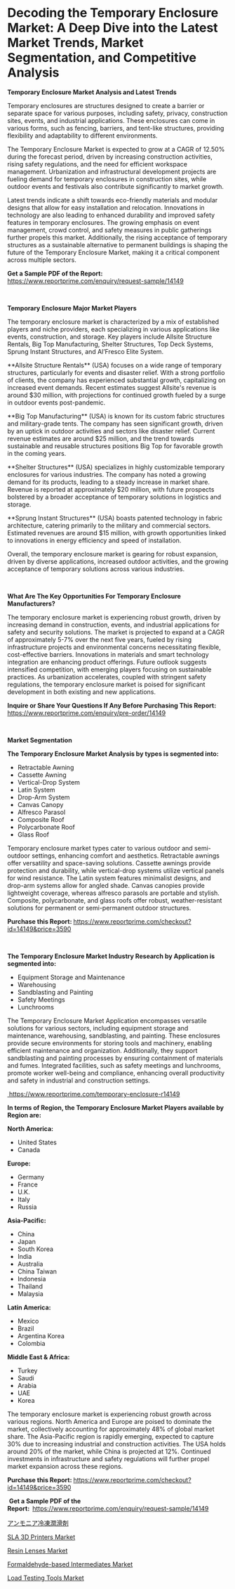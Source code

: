 <p><h1>Decoding the Temporary Enclosure Market: A Deep Dive into the Latest Market Trends, Market Segmentation, and Competitive Analysis</h1></p><p><strong>Temporary Enclosure Market Analysis and Latest Trends</strong></p>
<p><p>Temporary enclosures are structures designed to create a barrier or separate space for various purposes, including safety, privacy, construction sites, events, and industrial applications. These enclosures can come in various forms, such as fencing, barriers, and tent-like structures, providing flexibility and adaptability to different environments.</p><p>The Temporary Enclosure Market is expected to grow at a CAGR of 12.50% during the forecast period, driven by increasing construction activities, rising safety regulations, and the need for efficient workspace management. Urbanization and infrastructural development projects are fueling demand for temporary enclosures in construction sites, while outdoor events and festivals also contribute significantly to market growth.</p><p>Latest trends indicate a shift towards eco-friendly materials and modular designs that allow for easy installation and relocation. Innovations in technology are also leading to enhanced durability and improved safety features in temporary enclosures. The growing emphasis on event management, crowd control, and safety measures in public gatherings further propels this market. Additionally, the rising acceptance of temporary structures as a sustainable alternative to permanent buildings is shaping the future of the Temporary Enclosure Market, making it a critical component across multiple sectors.</p></p>
<p><strong>Get a Sample PDF of the Report:&nbsp;</strong> <a href="https://www.reportprime.com/enquiry/request-sample/14149">https://www.reportprime.com/enquiry/request-sample/14149</a></p>
<p>&nbsp;</p>
<p><strong>Temporary Enclosure Major Market Players</strong></p>
<p><p>The temporary enclosure market is characterized by a mix of established players and niche providers, each specializing in various applications like events, construction, and storage. Key players include Allsite Structure Rentals, Big Top Manufacturing, Shelter Structures, Top Deck Systems, Sprung Instant Structures, and Al’Fresco Elite System.</p><p>**Allsite Structure Rentals** (USA) focuses on a wide range of temporary structures, particularly for events and disaster relief. With a strong portfolio of clients, the company has experienced substantial growth, capitalizing on increased event demands. Recent estimates suggest Allsite's revenue is around $30 million, with projections for continued growth fueled by a surge in outdoor events post-pandemic.</p><p>**Big Top Manufacturing** (USA) is known for its custom fabric structures and military-grade tents. The company has seen significant growth, driven by an uptick in outdoor activities and sectors like disaster relief. Current revenue estimates are around $25 million, and the trend towards sustainable and reusable structures positions Big Top for favorable growth in the coming years.</p><p>**Shelter Structures** (USA) specializes in highly customizable temporary enclosures for various industries. The company has noted a growing demand for its products, leading to a steady increase in market share. Revenue is reported at approximately $20 million, with future prospects bolstered by a broader acceptance of temporary solutions in logistics and storage.</p><p>**Sprung Instant Structures** (USA) boasts patented technology in fabric architecture, catering primarily to the military and commercial sectors. Estimated revenues are around $15 million, with growth opportunities linked to innovations in energy efficiency and speed of installation.</p><p>Overall, the temporary enclosure market is gearing for robust expansion, driven by diverse applications, increased outdoor activities, and the growing acceptance of temporary solutions across various industries.</p></p>
<p>&nbsp;</p>
<p><strong>What Are The Key Opportunities For Temporary Enclosure Manufacturers?</strong></p>
<p><p>The temporary enclosure market is experiencing robust growth, driven by increasing demand in construction, events, and industrial applications for safety and security solutions. The market is projected to expand at a CAGR of approximately 5-7% over the next five years, fueled by rising infrastructure projects and environmental concerns necessitating flexible, cost-effective barriers. Innovations in materials and smart technology integration are enhancing product offerings. Future outlook suggests intensified competition, with emerging players focusing on sustainable practices. As urbanization accelerates, coupled with stringent safety regulations, the temporary enclosure market is poised for significant development in both existing and new applications.</p></p>
<p><strong>Inquire or Share Your Questions If Any Before Purchasing This Report:</strong> <a href="https://www.reportprime.com/enquiry/pre-order/14149">https://www.reportprime.com/enquiry/pre-order/14149</a></p>
<p>&nbsp;</p>
<p><strong>Market Segmentation</strong></p>
<p><strong>The Temporary Enclosure Market Analysis by types is segmented into:</strong></p>
<p><ul><li>Retractable Awning</li><li>Cassette Awning</li><li>Vertical-Drop System</li><li>Latin System</li><li>Drop-Arm System</li><li>Canvas Canopy</li><li>Alfresco Parasol</li><li>Composite Roof</li><li>Polycarbonate Roof</li><li>Glass Roof</li></ul></p>
<p><p>Temporary enclosure market types cater to various outdoor and semi-outdoor settings, enhancing comfort and aesthetics. Retractable awnings offer versatility and space-saving solutions. Cassette awnings provide protection and durability, while vertical-drop systems utilize vertical panels for wind resistance. The Latin system features minimalist designs, and drop-arm systems allow for angled shade. Canvas canopies provide lightweight coverage, whereas alfresco parasols are portable and stylish. Composite, polycarbonate, and glass roofs offer robust, weather-resistant solutions for permanent or semi-permanent outdoor structures.</p></p>
<p><strong>Purchase this Report:&nbsp;</strong><a href="https://www.reportprime.com/checkout?id=14149&price=3590">https://www.reportprime.com/checkout?id=14149&price=3590</a></p>
<p>&nbsp;</p>
<p><strong>The Temporary Enclosure Market Industry Research by Application is segmented into:</strong></p>
<p><ul><li>Equipment Storage and Maintenance</li><li>Warehousing</li><li>Sandblasting and Painting</li><li>Safety Meetings</li><li>Lunchrooms</li></ul></p>
<p><p>The Temporary Enclosure Market Application encompasses versatile solutions for various sectors, including equipment storage and maintenance, warehousing, sandblasting, and painting. These enclosures provide secure environments for storing tools and machinery, enabling efficient maintenance and organization. Additionally, they support sandblasting and painting processes by ensuring containment of materials and fumes. Integrated facilities, such as safety meetings and lunchrooms, promote worker well-being and compliance, enhancing overall productivity and safety in industrial and construction settings.</p></p>
<p><a href="https://www.reportprime.com/temporary-enclosure-r14149">&nbsp;https://www.reportprime.com/temporary-enclosure-r14149</a></p>
<p><strong>In terms of Region, the Temporary Enclosure Market Players available by Region are:</strong></p>
<p>
    <p> <strong> North America: </strong>
        <ul>
            <li>United States</li>
            <li>Canada</li>
        </ul>
        </p> 
    <p> <strong> Europe: </strong>
        <ul>
            <li>Germany</li>
            <li>France</li>
            <li>U.K.</li>
            <li>Italy</li>
            <li>Russia</li>
        </ul>
        </p> 
    <p> <strong> Asia-Pacific: </strong>
        <ul>
            <li>China</li>
            <li>Japan</li>
            <li>South Korea</li>
            <li>India</li>
            <li>Australia</li>
            <li>China Taiwan</li>
            <li>Indonesia</li>
            <li>Thailand</li>
            <li>Malaysia</li>
        </ul>
        </p> 
    <p> <strong> Latin America: </strong>
        <ul>
            <li>Mexico</li>
            <li>Brazil</li>
            <li>Argentina Korea</li>
            <li>Colombia</li>
        </ul>
        </p> 
    <p> <strong> Middle East & Africa: </strong>
        <ul>
            <li>Turkey</li>
            <li>Saudi</li>
            <li>Arabia</li>
            <li>UAE</li>
            <li>Korea</li>
        </ul>
    </p>
    </p>
<p><p>The temporary enclosure market is experiencing robust growth across various regions. North America and Europe are poised to dominate the market, collectively accounting for approximately 48% of global market share. The Asia-Pacific region is rapidly emerging, expected to capture 30% due to increasing industrial and construction activities. The USA holds around 20% of the market, while China is projected at 12%. Continued investments in infrastructure and safety regulations will further propel market expansion across these regions.</p></p>
<p><strong>Purchase this Report: </strong><a href="https://www.reportprime.com/checkout?id=14149&price=3590">https://www.reportprime.com/checkout?id=14149&price=3590</a></p>
<p>&nbsp;<strong>Get a Sample PDF of the Report:&nbsp;&nbsp;</strong><a href="https://www.reportprime.com/enquiry/request-sample/14149">https://www.reportprime.com/enquiry/request-sample/14149</a></p>
<p><strong></strong></p>
<p><p><a href="https://medium.com/@shepardelmer/ammonia-refrigeration-lubricant-market-%E3%81%AF-%E3%82%B3%E3%82%B9%E3%83%88%E7%AE%A1%E7%90%86%E3%81%A8%E5%8A%B9%E7%8E%87%E5%90%91%E4%B8%8A%E3%82%92%E5%84%AA%E5%85%88%E3%81%97%E3%81%BE%E3%81%99-%E3%81%95%E3%82%89%E3%81%AB-%E5%A0%B1%E5%91%8A%E6%9B%B8%E3%81%AF%E5%B8%82%E5%A0%B4%E3%81%AE%E9%9C%80%E8%A6%81%E9%9D%A2%E3%81%A8%E4%BE%9B%E7%B5%A6%E9%9D%A2%E3%81%AE%E4%B8%A1%E6%96%B9%E3%82%92%E3%82%AB%E3%83%90%E3%83%BC%E3%81%97%E3%81%A6%E3%81%84%E3%81%BE%E3%81%99-ammonia-3772f1cf1223">アンモニア冷凍潤滑剤</a></p><p><a href="https://medium.com/@sarahhicks655/the-sla-3d-printers-market-is-experiencing-higher-than-anticipated-demand-compared-to-9858d732a02c">SLA 3D Printers Market</a></p><p><a href="https://www.linkedin.com/pulse/emerging-resin-lenses-market-opportunities-analysis-investors-bukue?trackingId=tiQgCeeRTTW%2BwRwT7wroVw%3D%3D">Resin Lenses Market</a></p><p><a href="https://issuu.com/reportprime-2/docs/formaldehyde-based-intermediates-ma_ec4a170082ac9a">Formaldehyde-based Intermediates Market</a></p><p><a href="https://github.com/FlorianWolf90/Market-Research-Report-List-1/blob/main/load-testing-tools-market.md">Load Testing Tools Market</a></p></p>